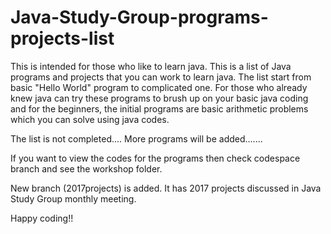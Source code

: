 # Java-Study-Group-programs-projects-list

This is intended for those who like to learn java. This is a list of Java programs and projects that you can work to learn java. The list start from basic "Hello World" program to complicated one. For those who already knew java can try these programs to brush up on your basic java coding and for the beginners, the initial programs are basic arithmetic problems which you can solve using java codes.

The list is not completed.... More programs will be added.......

If you want to view the codes for the programs then check codespace branch and see the workshop folder.

New branch (2017projects) is added. It has 2017 projects discussed in Java Study Group monthly meeting.

Happy coding!!
